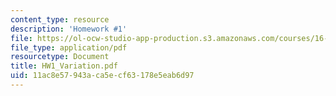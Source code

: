 ```yaml
---
content_type: resource
description: 'Homework #1'
file: https://ol-ocw-studio-app-production.s3.amazonaws.com/courses/16-881-robust-system-design-summer-1998/11ac8e57943aca5ecf63178e5eab6d97_HW1_Variation.pdf
file_type: application/pdf
resourcetype: Document
title: HW1_Variation.pdf
uid: 11ac8e57-943a-ca5e-cf63-178e5eab6d97
---
```

